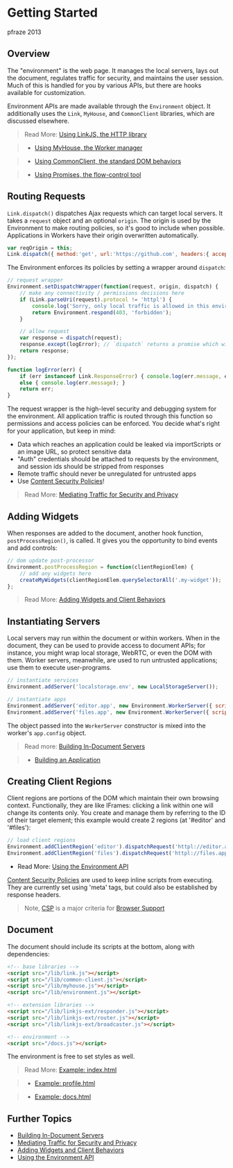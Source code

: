 Getting Started
===============

pfraze 2013


## Overview

The "environment" is the web page. It manages the local servers, lays out the document, regulates traffic for security, and maintains the user session. Much of this is handled for you by various APIs, but there are hooks available for customization.

Environment APIs are made available through the `Environment` object. It additionally uses the `Link`, `MyHouse`, and `CommonClient` libraries, which are discussed elsewhere.

 > Read More: [Using LinkJS, the HTTP library](../lib/linkjs.md)

 >  - [Using MyHouse, the Worker manager](../lib/myhouse.md)

 >  - [Using CommonClient, the standard DOM behaviors](../lib/commonclient.md)

 >  - [Using Promises, the flow-control tool](../lib/promises.md)


## Routing Requests

`Link.dispatch()` dispatches Ajax requests which can target local servers. It takes a `request` object and an optional `origin`. The origin is used by the Environment to make routing policies, so it's good to include when possible. Applications in Workers have their origin overwritten automatically.

```javascript
var reqOrigin = this;
Link.dispatch({ method:'get', url:'https://github.com', headers:{ accept:'text/html' }, reqOrigin);
```

The Environment enforces its policies by setting a wrapper around `dispatch`:

```javascript
// request wrapper
Environment.setDispatchWrapper(function(request, origin, dispatch) {
	// make any connectivity / permissions decisions here
	if (Link.parseUri(request).protocol != 'httpl') {
		console.log('Sorry, only local traffic is allowed in this environment');
		return Environment.respond(403, 'forbidden');
	}

	// allow request
	var response = dispatch(request);
	response.except(logError); // `dispatch` returns a promise which will fail if response status >= 400
	return response;
});

function logError(err) {
	if (err instanceof Link.ResponseError) { console.log(err.message, err.request); }
	else { console.log(err.message); }
	return err;
}
```

The request wrapper is the high-level security and debugging system for the environment. All application traffic is routed through this function so permissions and access policies can be enforced. You decide what's right for your application, but keep in mind:

 - Data which reaches an application could be leaked via importScripts or an image URL, so protect sensitive data
 - "Auth" credentials should be attached to requests by the environment, and session ids should be stripped from responses 
 - Remote traffic should never be unregulated for untrusted apps
 - Use <a target="_top" href="https://developer.mozilla.org/en-US/docs/Security/CSP">Content Security Policies</a>!

 > Read More: [Mediating Traffic for Security and Privacy](mediating_traffic.md)


## Adding Widgets

When responses are added to the document, another hook function, `postProcessRegion()`, is called. It gives you the opportunity to bind events and add controls:

```javascript
// dom update post-processor
Environment.postProcessRegion = function(clientRegionElem) {
	// add any widgets here
	createMyWidgets(clientRegionElem.querySelectorAll('.my-widget'));
};
```

 > Read More: [Adding Widgets and Client Behaviors](adding_widgets.md)


## Instantiating Servers

Local servers may run within the document or within workers. When in the document, they can be used to provide access to document APIs; for instance, you might wrap local storage, WebRTC, or even the DOM with them. Worker servers, meanwhile, are used to run untrusted applications; use them to execute user-programs.

```javascript
// instantiate services
Environment.addServer('localstorage.env', new LocalStorageServer());

// instantiate apps
Environment.addServer('editor.app', new Environment.WorkerServer({ scriptUrl:'/apps/editor.js' }));
Environment.addServer('files.app', new Environment.WorkerServer({ scriptUrl:'/apps/filetree.js', dataSource:'httpl://localstorage.env' }));
```

The object passed into the `WorkerServer` constructor is mixed into the worker's `app.config` object. 

 > Read more: [Building In-Document Servers](document_servers.md)

 > - [Building an Application](../apps/building.md)


## Creating Client Regions

Client regions are portions of the DOM which maintain their own browsing context. Functionally, they are like IFrames: clicking a link within one will change its contents only. You create and manage them by referring to the ID of their target element; this example would create 2 regions (at '#editor' and '#files'):

```javascript
// load client regions
Environment.addClientRegion('editor').dispatchRequest('httpl://editor.app');
Environment.addClientRegion('files').dispatchRequest('httpl://files.app');
```

 - Read More: [Using the Environment API](../lib/environment.md)

[Content Security Policies](https://developer.mozilla.org/en-US/docs/Security/CSP) are used to keep inline scripts from executing. They are currently set using 'meta' tags, but could also be established by response headers.

 > Note, <a target="_top" href="http://caniuse.com/#search=CSP">CSP</a> is a major criteria for [Browser Support](../misc/browser_support.md)

## Document

The document should include its scripts at the bottom, along with dependencies:

```html
<!-- base libraries -->
<script src="/lib/link.js"></script>
<script src="/lib/common-client.js"></script>
<script src="/lib/myhouse.js"></script>
<script src="/lib/environment.js"></script>

<!-- extension libraries -->
<script src="/lib/linkjs-ext/responder.js"></script>
<script src="/lib/linkjs-ext/router.js"></script>
<script src="/lib/linkjs-ext/broadcaster.js"></script>

<!-- environment -->
<script src="/docs.js"></script>
```

The environment is free to set styles as well.

 > Read More: [Example: index.html](../examples/index.md)

 > - [Example: profile.html](../examples/profile.md)

 > - [Example: docs.html](../examples/docs.md)


## Further Topics

 - [Building In-Document Servers](document_servers.md)
 - [Mediating Traffic for Security and Privacy](mediating_traffic.md)
 - [Adding Widgets and Client Behaviors](adding_widgets.md)
 - [Using the Environment API](../lib/environment.md)